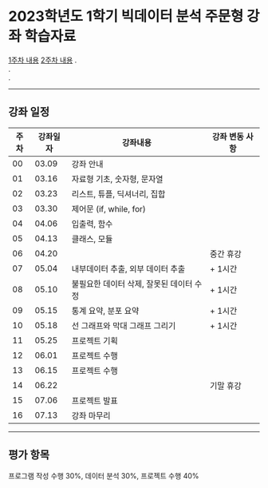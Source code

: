 # 2023학년도 1학기 빅데이터 분석 주문형 강좌 학습자료

[1주차 내용](https://github.com/Goodgaym/202301PthBigdata/blob/master/Week1_PythonBasic/Contents.md)
[2주차 내용](https://github.com/Goodgaym/202301PthBigdata/blob/master/Week2_DataTypes/Contents.md)
.   
.   
.   
- - - 
## 강좌 일정
|주차|강좌일자|강좌내용|강좌 변동 사항|
|----|--------|--------|---------|
|00  |03.09   |강좌 안내                                |                                      
|01  |03.16   |자료형 기초, 숫자형, 문자열              |
|02  |03.23   |리스트, 튜플, 딕셔너리, 집합             |
|03  |03.30   |제어문 (if, while, for)                  |
|04  |04.06   |입출력, 함수                             |
|05  |04.13   |클래스, 모듈                             |
|06  |04.20   |                                         | 중간 휴강
|07  |05.04   |내부데이터 추출, 외부 데이터 추출        | + 1시간
|08  |05.10   |불필요한 데이터 삭제, 잘못된 데이터 수정 | + 1시간
|09  |05.15   |통계 요약, 분포 요약                     | + 1시간
|10  |05.18   |선 그래프와 막대 그래프 그리기           | + 1시간
|11  |05.25   |프로젝트 기획                            |
|12  |06.01   |프로젝트 수행                            |
|13  |06.15   |프로젝트 수행                            |
|14  |06.22   |                                         | 기말 휴강
|15  |07.06   |프로젝트 발표                            |
|16  |07.13   |강좌 마무리                              |

- - - 
## 평가 항목
프로그램 작성 수행 30%, 
데이터 분석 30%, 
프로젝트 수행 40%
